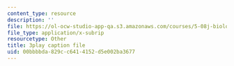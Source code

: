 ```yaml
---
content_type: resource
description: ''
file: https://ol-ocw-studio-app-qa.s3.amazonaws.com/courses/5-08j-biological-chemistry-ii-spring-2016/00bbbbda829cc6414152d5e002ba3677_RfEmF7LgU7Y.srt
file_type: application/x-subrip
resourcetype: Other
title: 3play caption file
uid: 00bbbbda-829c-c641-4152-d5e002ba3677
---
```

